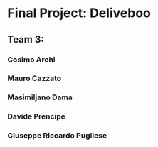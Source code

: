 # Final Project: Deliveboo

## Team 3:

### Cosimo Archi
### Mauro Cazzato
### Masimiljano Dama
### Davide Prencipe
### Giuseppe Riccardo Pugliese

<!-- 

comand image

Img setup command
php artisan storage:link 
-->
